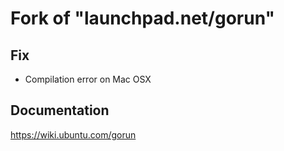 Fork of "launchpad.net/gorun"
=============================

Fix
---

* Compilation error on Mac OSX

Documentation
-------------

https://wiki.ubuntu.com/gorun


